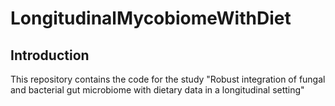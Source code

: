 # LongitudinalMycobiomeWithDiet
## Introduction
This repository contains the code for the study "Robust integration of fungal and bacterial gut microbiome with dietary data in a longitudinal setting"
